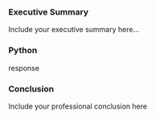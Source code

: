 ### Executive Summary 
Include your executive summary here...

### Python

response

### Conclusion

Include your professional conclusion here

